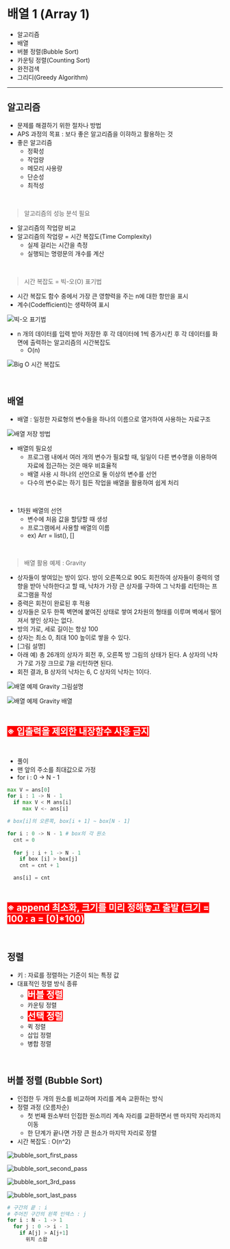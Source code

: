 # 배열 1 (Array 1)
- 알고리즘
- 배열
- 버블 정렬(Bubble Sort)
- 카운팅 정렬(Counting Sort)
- 완전검색
- 그리디(Greedy Algorithm)

---

## 알고리즘
- 문제를 해결하기 위한 절차나 방법
- APS 과정의 목표 : 보다 좋은 알고리즘을 이햐하고 활용하는 것
- 좋은 알고리즘
  - 정확성
  - 작업량
  - 메모리 사용량
  - 단순성
  - 최적성

</br>

> 알고리즘의 성능 분석 필요
- 알고리즘의 작업량 비교
- 알고리즘의 작업량 = 시간 복잡도(Time Complexity)
  - 실제 걸리는 시간을 측정
  - 실행되는 명령문의 개수를 계산

</br>

> 시간 복잡도 = 빅-오(O) 표기법
- 시간 복잡도 함수 중에서 가장 큰 영향력을 주는 n에 대한 항만을 표시
- 계수(Codefficient)는 생략하여 표시

![빅-오 표기법](assets/빅_오.png)

- n 개의 데이터를 입력 받아 저장한 후 각 데이터에 1씩 증가시킨 후 각 데이터를 화면에 출력하는 알고리즘의 시간복잡도
  - O(n)

![Big O 시간 복잡도](assets/빅오_시간복잡도.png)

</br>

## 배열

- 배열 : 일정한 자료형의 변수들을 하나의 이름으로 열거하여 사용하는 자료구조

![배열 저장 방법](assets/배열_저장.png)

- 배열의 필요성
  - 프로그램 내에서 여러 개의 변수가 필요할 때, 일일이 다른 변수명을 이용하여 자료에 접근하는 것은 매우 비효율적
  - 배열 사용 시 하나의 선언으로 둘 이상의 변수를 선언
  - 다수의 변수로는 하기 힘든 작업을 배열을 활용하여 쉽게 처리

</br>

- 1차원 배열의 선언
  - 변수에 처음 값을 할당할 때 생성
  - 프로그램에서 사용할 배열의 이름
  - ex) Arr = list(), []

</br>

> 배열 활용 예제 : Gravity
- 상자들이 쌓여있는 방이 있다. 방이 오른쪽으로 90도 회전하여 상자들이 중력의 영향을 받아 낙하한다고 할 때, 낙차가 가장 큰 상자를 구하여 그 낙차를 리턴하는 프로그램을 작성
- 중력은 회전이 완료된 후 적용
- 상자들은 모두 한쪽 벽면에 붙여진 상태로 쌓여 2차원의 형태를 이루며 벽에서 떨어져서 쌓인 상자는 없다.
-  방의 가로, 세로 길이는 항상 100
-  상자는 최소 0, 최대 100 높이로 쌓을 수 있다.
- [그림 설명]
- 아래 예) 총 26개의 상자가 회전 후, 오른쪽 방 그림의 상태가 된다. A 상자의 낙차가 7로 가장 크므로 7을 리턴하면 된다.
- 회전 결과, B 상자의 낙차는 6, C 상자의 낙차는 1이다.

![배열 예제 Gravity 그림설명](assets/gravity_그림설명.png)

![배열 예제 Gravity 배열](assets/gravity_배열.png)

</br>

<b><span style="color:white; background-color:red; font-size:150%">※ 입출력을 제외한 내장함수 사용 금지</b></span>

</br>

-  풀이
  - 맨 앞의 주소를 최대값으로 가정
  - for i : 0 -> N - 1 
```python
max V = ans[0]
for i : 1 -> N - 1
  if max V < M ans[i]
     max V <- ans[i]
```

```python
# box[i]의 오른쪽, box[i + 1] ~ box[N - 1]

for i : 0 -> N - 1 # box의 각 원소
  cnt = 0
  
  for j : i + 1 -> N - 1
    if box [i] > box[j]
    cnt = cnt + 1

  ans[i] = cnt
```

</br>

<b><span style="color:white; background-color:red; font-size:150%">※ append 최소화, 크기를 미리 정해놓고 출발 (크기 = 100 : a = [0]*100)</b></span>

</br>

## 정렬
- 키 : 자료를 정렬하는 기준이 되는 특정 값
- 대표적인 정렬 방식 종류
  - <b><span style="color:white; background-color:red; font-size:150%">버블 정렬</b></span>
  - 카운팅 정렬
  - <b><span style="color:white; background-color:red; font-size:150%">선택 정렬</b></span>
  - 퀵 정렬
  - 삽입 정렬
  - 병합 정렬

</br>

## 버블 정렬 (Bubble Sort)
- 인접한 두 개의 원소를 비교하며 자리를 계속 교환하는 방식
- 정렬 과정 (오름차순)
  - 첫 번째 원소부터 인접한 원소끼리 계속 자리를 교환하면서 맨 마지막 자리까지 이동
  - 한 단계가 끝나면 가장 큰 원소가 마지막 자리로 정렬
- 시간 복잡도 : O(n^2)

![bubble_sort_first_pass](assets/bubble_sort_first_pass.png)

![bubble_sort_second_pass](assets/bubble_sort_second_pass.png)

![bubble_sort_3rd_pass](assets/bubble_sort_3rd_pass.png)

![bubble_sort_last_pass](assets/bubble_sort_last_pass.png)

```python
# 구간의 끝 : i
# 주어진 구간의 왼쪽 인덱스 : j
for i : N - 1 -> 1
  for j : 0 -> i - 1
    if A[j] > A[j+1]
      위치 스왑
```

